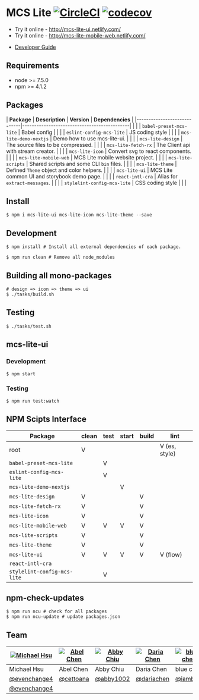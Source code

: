 # MCS Lite [![CircleCI](https://circleci.com/gh/evenchange4/mcs-lite/tree/master.svg?style=svg&circle-token=c633ab2d85927871bccf4c39d676ce242f2da24c)](https://circleci.com/gh/evenchange4/mcs-lite/tree/master) [![codecov](https://codecov.io/gh/evenchange4/mcs-lite/branch/master/graph/badge.svg?token=r9HT3Wivr0)](https://codecov.io/gh/evenchange4/mcs-lite)

-   Try it online - http://mcs-lite-ui.netlify.com/
-   Try it online - http://mcs-lite-mobile-web.netlify.com/

* [Developer Guide](./docs/README.md)


## Requirements

-   node >= 7.5.0
-   npm >= 4.1.2

## Packages

| **Package**                 | **Description**                             | **Version** | **Dependencies** |
|-----------------------------|---------------------------------------------| | |
| `babel-preset-mcs-lite`     | Babel config                                | | |
| `eslint-config-mcs-lite`    | JS coding style                             | | |
| `mcs-lite-demo-nextjs`      | Demo how to use mcs-lite-ui.                | | |
| `mcs-lite-design`           | The source files to be compressed.          | | |
| `mcs-lite-fetch-rx`         | The Client api with stream creator.         | | |
| `mcs-lite-icon`             | Convert svg to react components.            | | |
| `mcs-lite-mobile-web`       | MCS Lite mobile website project.            | | |
| `mcs-lite-scripts`          | Shared scripts and some CLI `bin` files.    | | |
| `mcs-lite-theme`            | Defined `Theme` object and color helpers.   | | |
| `mcs-lite-ui`               | MCS Lite common UI and storybook demo page. | | |
| `react-intl-cra`            | Alias for `extract-messages`.               | | |
| `stylelint-config-mcs-lite` | CSS coding style                            | | |

## Install

```
$ npm i mcs-lite-ui mcs-lite-icon mcs-lite-theme --save
```

## Development

```
$ npm install # Install all external dependencies of each package.
```

```
$ npm run clean # Remove all node_modules
```

## Building all mono-packages

```
# design => icon => theme => ui
$ ./tasks/build.sh
```

## Testing

```
$ ./tasks/test.sh
```

## mcs-lite-ui

### Development

```
$ npm start
```

### Testing

```
$ npm run test:watch
```


## NPM Scipts Interface

| **Package**                 | clean | test | start | build | lint          |
|-----------------------------|-------|------|-------|-------|---------------|
| root                        | V     |      |       |       | V (es, style) |
| `babel-preset-mcs-lite`     |       | V    |       |       |               |
| `eslint-config-mcs-lite`    |       | V    |       |       |               |
| `mcs-lite-demo-nextjs`      |       |      | V     |       |               |
| `mcs-lite-design`           | V     |      |       | V     |               |
| `mcs-lite-fetch-rx`         | V     |      |       | V     |               |
| `mcs-lite-icon`             | V     |      |       | V     |               |
| `mcs-lite-mobile-web`       | V     | V    | V     | V     |               |
| `mcs-lite-scripts`          | V     |      |       | V     |               |
| `mcs-lite-theme`            | V     |      |       | V     |               |
| `mcs-lite-ui`               | V     | V    | V     | V     | V (flow)      |
| `react-intl-cra`            |       |      |       |       |               |
| `stylelint-config-mcs-lite` |       | V    |       |       |               |

## npm-check-updates

```
$ npm run ncu # check for all packages
$ npm run ncu-update # update packages.json
```

## Team

[![Michael Hsu](https://avatars.githubusercontent.com/u/1527371?v=3&s=96)](https://github.com/evenchange4) | [![Abel Chen](https://avatars.githubusercontent.com/u/2841286?v=3&s=96)](https://github.com/cettoana) | [![Abby Chiu](https://avatars.githubusercontent.com/u/11768650?v=3&s=96)](https://github.com/abby1002) | [![Daria Chen](https://avatars.githubusercontent.com/u/1300728?v=3&s=96)](https://github.com/dariachen) | [![blue chen](https://avatars.githubusercontent.com/u/1887942?v=3&s=96)](https://github.com/iamblue)
---|---|---|---|---|
Michael Hsu | Abel Chen | Abby Chiu | Daria Chen| blue chen
[@evenchange4](https://github.com/evenchange4) | [@cettoana](https://github.com/cettoana) | [@abby1002](https://github.com/abby1002) | [@dariachen](https://github.com/dariachen) | [@iamblue](https://github.com/iamblue)
[@evenchange4](https://twitter.com/evenchange4) | | | |

